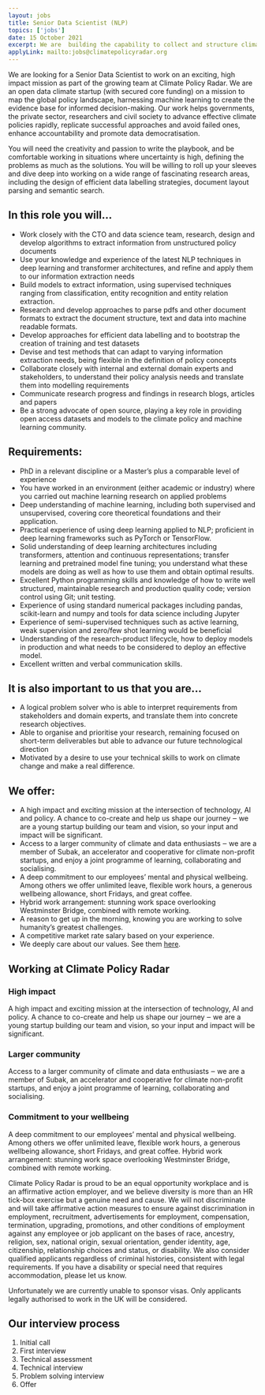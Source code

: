 ```yaml
---
layout: jobs
title: Senior Data Scientist (NLP)
topics: ['jobs']
date: 15 October 2021
excerpt: We are  building the capability to collect and structure climate change policy  documents from all around the world. We're looking for an exceptional individual with broad practical  experience of using NLP to join our team.
applyLink: mailto:jobs@climatepolicyradar.org
---
```


<script>
  import Icon from '$lib/Components/Icon.svelte';
  import IconList from '$lib/Components/IconList.svelte';
  import IconListItem from '$lib/Components/IconListItem.svelte';
</script>

We are looking for a Senior Data Scientist to work on an exciting, high impact mission as part of the growing team at Climate Policy Radar. We are an open data climate startup (with secured core funding) on a mission to map the global policy landscape, harnessing machine learning to create the evidence base for  informed decision-making. Our work helps governments, the private  sector, researchers and civil society to advance effective climate  policies rapidly, replicate successful approaches and avoid failed ones, enhance accountability and promote data democratisation.

You will need the creativity and passion to  write the playbook, and be comfortable working in situations where uncertainty is high, defining the problems as much as the solutions. You  will be willing to roll up your sleeves and dive deep into working on a wide range of fascinating research areas, including the design of efficient data labelling strategies, document layout parsing and semantic search.

## In this role you will...
- Work closely with the CTO and data science team, research, design and develop algorithms to extract information from unstructured policy documents
- Use your knowledge and experience of the latest NLP techniques in deep learning and transformer architectures, and refine and apply them to our information extraction needs
- Build models to extract information, using supervised techniques ranging from classification, entity recognition and entity relation extraction.
- Research and develop approaches to parse pdfs and other document formats to extract the document structure, text and data into machine readable formats.
- Develop approaches for efficient data labelling and to bootstrap the creation of training and test datasets
- Devise and test methods that can adapt to varying information extraction needs, being flexible in the definition of policy concepts
- Collaborate closely with internal and external domain experts and stakeholders, to understand their policy analysis needs and translate them into modelling requirements
- Communicate research progress and findings in research blogs, articles and papers
- Be a strong advocate of open source, playing a key role in providing open  access datasets and models to the climate policy and machine learning community.

## Requirements:

- PhD in a relevant discipline or a Master’s plus a comparable level of experience
- You have worked in an environment (either academic or industry) where you carried out machine learning research on applied problems
- Deep understanding of machine learning, including both supervised and unsupervised, covering core theoretical foundations and their application.
- Practical experience of using deep learning applied to NLP; proficient in deep learning frameworks such as PyTorch or TensorFlow.
- Solid understanding of deep learning architectures including transformers, attention and continuous representations; transfer learning and pretrained model fine tuning; you understand what these models are doing as well as how to use them and obtain optimal results.
- Excellent Python programming skills and knowledge of how to write well structured, maintainable research and production quality code; version control using Git; unit testing.
- Experience of using standard numerical packages including pandas, scikit-learn and numpy and tools for data science including Jupyter
- Experience of semi-supervised techniques such as active learning, weak supervision and zero/few shot learning would be beneficial
- Understanding of the research-product lifecycle, how to deploy models in production and what needs to be considered to deploy an effective model.
- Excellent written and verbal communication skills.

## It is also important to us that you are…
- A logical problem solver who is able to interpret requirements from stakeholders and domain experts, and translate them into concrete research objectives.
- Able to organise and prioritise your  research, remaining focused on short-term deliverables but able to advance our future technological direction
- Motivated by a desire to use your technical skills to work on climate change and make a real difference.

## We offer:
- A high impact and exciting mission at the intersection of technology, AI and policy. A chance to co-create and help us shape our journey ‒ we are a young startup building our team and vision, so your input and impact will be significant.
- Access to a larger community of climate and data enthusiasts ‒ we are a member of Subak, an accelerator and cooperative for climate non-profit startups, and enjoy a joint programme of learning, collaborating and socialising. 
- A deep commitment to our employees’ mental and physical wellbeing. Among others we offer unlimited leave, flexible work hours, a generous wellbeing allowance, short Fridays, and great coffee. 
- Hybrid work arrangement: stunning work space overlooking Westminster Bridge, combined with remote working.
- A reason to get up in the morning, knowing you are working to solve humanity’s greatest challenges.
- A competitive market rate salary based on your experience.
- We deeply care about our values. See them [here](/about#values).

## Working at Climate Policy Radar

<IconList orientation="vertical">
  <IconListItem orientation="horizontal" alignment="top">
    <Icon name="impact" />
    <div>
      <h3 class="u-mt-0">High impact</h3>
      <p>
        A high impact and exciting mission at the intersection of technology, AI and policy. A
        chance to co-create and help us shape our journey ‒ we are a young startup building our team
        and vision, so your input and impact will be significant.
      </p>
    </div>
  </IconListItem>
  <IconListItem orientation="horizontal" alignment="top">
    <Icon name="mission" />
    <div>
      <h3 class="u-mt-0">Larger community</h3>
      <p>
        Access to a larger community of climate and data enthusiasts ‒ we are a member of Subak, an
        accelerator and cooperative for climate non-profit startups, and enjoy a joint programme of
        learning, collaborating and socialising.
      </p>
    </div>
  </IconListItem>
  <IconListItem orientation="horizontal" alignment="top">
    <Icon name="wellbeing" />
    <div>
      <h3 class="u-mt-0">Commitment to your wellbeing</h3>
      <p>
        A deep commitment to our employees’ mental and physical wellbeing. Among others we offer
        unlimited leave, flexible work hours, a generous wellbeing allowance, short Fridays, and
        great coffee. Hybrid work arrangement: stunning work space overlooking Westminster Bridge,
        combined with remote working.
      </p>
    </div>
  </IconListItem>
</IconList>

Climate  Policy Radar is proud to be an equal opportunity workplace and is an  affirmative action employer, and we believe diversity is more than an HR  tick-box exercise but a genuine need and cause. We will not discriminate and will take affirmative action measures to ensure against discrimination in employment, recruitment, advertisements for employment, compensation, termination, upgrading, promotions, and other conditions of employment against any employee or job applicant on the bases of race,  ancestry, religion, sex, national origin, sexual orientation, gender identity, age, citizenship, relationship choices and status, or disability. We also  consider qualified applicants regardless of criminal histories,  consistent with legal requirements. If you have a disability or special  need that requires accommodation, please let us know.

Unfortunately we are currently unable to sponsor visas. Only applicants legally authorised to work in the UK will be considered.

## Our interview process

1. Initial call
1. First interview
1. Technical assessment
1. Technical interview
1. Problem solving interview
1. Offer
